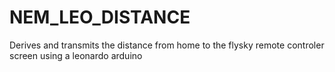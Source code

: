 # NEM_LEO_DISTANCE
Derives and transmits the distance from home to the flysky remote controler screen using a leonardo arduino
